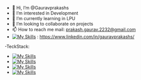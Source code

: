 - 👋 Hi, I’m @Gauravprakashs
- 👀 I’m interested in Development
- 🌱 I’m currently learning in LPU
- 💞️ I’m looking to collaborate on projects
- 📫 How to reach me mail: prakash.gaurav.2232@gmail.com
- [![My Skills](https://skillicons.dev/icons?i=linkedin)](https://skillicons.dev)  : https://www.linkedin.com/in/gauravprakashs/

-TeckStack:
- [![My Skills](https://skillicons.dev/icons?i=js,html,css,react,php)](https://skillicons.dev)
- [![My Skills](https://skillicons.dev/icons?i=java,python,cpp)](https://skillicons.dev)
- [![My Skills](https://skillicons.dev/icons?i=mysql,mongodb)](https://skillicons.dev)
- [![My Skills](https://skillicons.dev/icons?i=androidstudio)](https://skillicons.dev)

<!---
Gauravprakashs/Gauravprakashs is a ✨ special ✨ repository because its `README.md` (this file) appears on your GitHub profile.
You can click the Preview link to take a look at your changes.
--->
